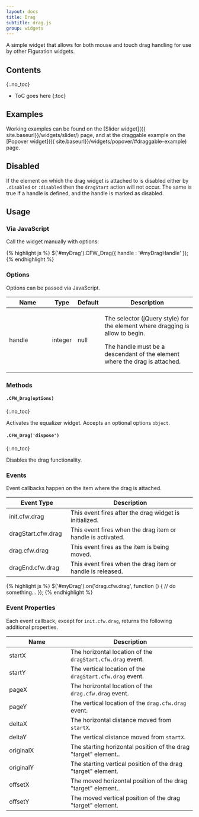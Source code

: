 ```yaml
---
layout: docs
title: Drag
subtitle: drag.js
group: widgets
---
```


A simple widget that allows for both mouse and touch drag handling for use by other Figuration widgets.

## Contents
{:.no_toc}

* ToC goes here
{:toc}

## Examples

Working examples can be found on the [Slider widget]({{ site.baseurl}}/widgets/slider/) page, and at the draggable example on the [Popover widget]({{ site.baseurl}}/widgets/popover/#draggable-example) page.

## Disabled

If the element on which the drag widget is attached to is disabled either by `.disabled` or `:disabled` then the `dragStart` action will not occur.  The same is true if a handle is defined, and the handle is marked as disabled.

## Usage

### Via JavaScript

Call the widget manually with options:

{% highlight js %}
$('#myDrag').CFW_Drag({
    handle : '#myDragHandle'
});
{% endhighlight %}

### Options

Options can be passed via JavaScript.

<div class="table-scroll">
    <table class="table table-bordered table-striped">
        <thead>
            <tr>
                <th style="width: 100px;">Name</th>
                <th style="width: 50px;">Type</th>
                <th style="width: 50px;">Default</th>
                <th>Description</th>
            </tr>
        </thead>
        <tbody>
            <tr>
                <td>handle</td>
                <td>integer</td>
                <td>null</td>
                <td>
                    <p>The selector (jQuery style) for the element where dragging is allow to begin.</p>
                    <p>The handle must be a descendant of the element where the drag is attached.</p>
                </td>
            </tr>
        </tbody>
    </table>
</div>

### Methods

#### `.CFW_Drag(options)`
{:.no_toc}

Activates the equalizer widget. Accepts an optional options `object`.

#### `.CFW_Drag('dispose')`
{:.no_toc}

Disables the drag functionality.

### Events

Event callbacks happen on the item where the drag is attached.

<div class="table-scroll">
    <table class="table table-bordered table-striped">
        <thead>
            <tr>
                <th style="width: 150px;">Event Type</th>
                <th>Description</th>
            </tr>
        </thead>
        <tbody>
            <tr>
                <td>init.cfw.drag</td>
                <td>This event fires after the drag widget is initialized.</td>
            </tr>
            <tr>
                <td>dragStart.cfw.drag</td>
                <td>This event fires when the drag item or handle is activated.</td>
            </tr>
            <tr>
                <td>drag.cfw.drag</td>
                <td>This event fires as the item is being moved.</td>
            </tr>
            <tr>
                <td>dragEnd.cfw.drag</td>
                <td>This event fires when the drag item or handle is released.</td>
            </tr>
        </tbody>
    </table>
</div>

{% highlight js %}
$('#myDrag').on('drag.cfw.drag', function () {
  // do something...
});
{% endhighlight %}

### Event Properties

Each event callback, except for `init.cfw.drag`, returns the following additional properties.

<div class="table-scroll">
    <table class="table table-bordered table-striped">
        <thead>
            <tr>
                <th style="width: 150px;">Name</th>
                <th>Description</th>
            </tr>
        </thead>
        <tbody>
            <tr>
                <td>startX</td>
                <td>The horizontal location of the <code>dragStart.cfw.drag</code> event.</td>
            </tr>
            <tr>
                <td>startY</td>
                <td>The vertical location of the <code>dragStart.cfw.drag</code> event.</td>
            </tr>
            <tr>
                <td>pageX</td>
                <td>The horizontal location of the <code>drag.cfw.drag</code> event.</td>
            </tr>
            <tr>
                <td>pageY</td>
                <td>The vertical location of the <code>drag.cfw.drag</code> event.</td>
            </tr>
            <tr>
                <td>deltaX</td>
                <td>The horizontal distance moved from <code>startX</code>.</td>
            </tr>
            <tr>
                <td>deltaY</td>
                <td>The vertical distance moved from <code>startX</code>.</td>
            </tr>
            <tr>
                <td>originalX</td>
                <td>The starting horizontal position of the drag "target" element..</td>
            </tr>
            <tr>
                <td>originalY</td>
                <td>The starting vertical position of the drag "target" element.</td>
            </tr>
            <tr>
                <td>offsetX</td>
                <td>The moved horizontal position of the drag "target" element..</td>
            </tr>
            <tr>
                <td>offsetY</td>
                <td>The moved vertical position of the drag "target" element.</td>
            </tr>
        </tbody>
    </table>
</div>
